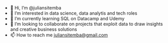 - 👋 Hi, I’m @juliansitemba
- 👀 I’m interested in data science, data analytis and tech roles
- 🌱 I’m currently learning SQL on Datacamp and Udemy
- 💞️ I’m looking to collaborate on projects that exploit data to draw insights and creative business solutions
- 📫 How to reach me juliansitemba@gmail.com

<!---
julleberry/julleberry is a ✨ special ✨ repository because its `README.md` (this file) appears on your GitHub profile.
You can click the Preview link to take a look at your changes.
--->
